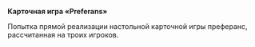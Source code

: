 ﻿**Карточная игра «Preferans»**

Попытка прямой реализации настольной карточной игры преферанс, рассчитанная на троих игроков. 
